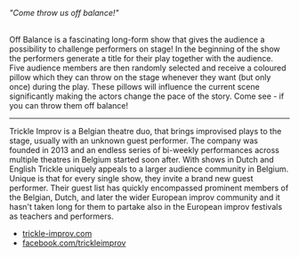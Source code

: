*"Come throw us off balance!"* <br><br>

Off Balance is a fascinating long-form show that gives the audience a possibility to challenge performers on stage! In the beginning of the show the performers generate a title for their play together with the audience. Five audience members are then randomly selected and receive a coloured pillow which they can throw on the stage whenever they want (but only once) during the play. These pillows will influence the current scene significantly making the actors change the pace of the story. Come see - if you can throw them off balance!

---
Trickle Improv is a Belgian theatre duo, that brings improvised plays to the stage, usually with an unknown guest performer. The company was founded in 2013 and an endless series of bi-weekly performances across multiple theatres in Belgium started soon after. With shows in Dutch and English Trickle uniquely appeals to a larger audience community in Belgium.<br>
Unique is that for every single show, they invite a brand new guest performer. Their guest list has quickly encompassed prominent members of the Belgian, Dutch, and later the wider European improv community and it hasn't taken long for them to partake also in the European improv festivals as teachers and performers.<br>

- [trickle-improv.com](http://trickle-improv.com)
- [facebook.com/trickleimprov](https://www.facebook.com/trickleimprov)
